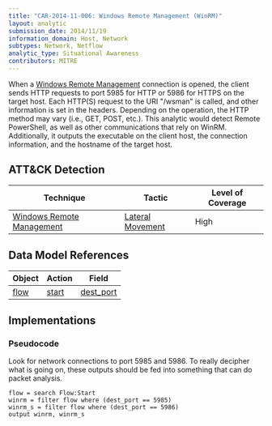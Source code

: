 ```yaml
---
title: "CAR-2014-11-006: Windows Remote Management (WinRM)"
layout: analytic
submission_date: 2014/11/19
information_domain: Host, Network
subtypes: Network, Netflow
analytic_type: Situational Awareness
contributors: MITRE
---
```


When a [Windows Remote Management](https://attack.mitre.org/techniques/T1028/) connection is opened, the client sends HTTP requests to port 5985 for HTTP or 5986 for HTTPS on the target host. Each HTTP(S) request to the URI "/wsman" is called, and other information is set in the headers. Depending on the operation, the HTTP method may vary (i.e., GET, POST, etc.). This analytic would detect Remote PowerShell, as well as other communications that rely on WinRM. Additionally, it outputs the executable on the client host, the connection information, and the hostname of the target host.

## ATT&CK Detection

|Technique |Tactic |Level of Coverage |
|---|---|---|
|[Windows Remote Management](https://attack.mitre.org/techniques/T1028/)|[Lateral Movement](https://attack.mitre.org/tactics/TA0008/)|High|

## Data Model References

|Object|Action|Field|
|---|---|---|
|[flow](/data_model/flow) | [start](/data_model/flow#start) | [dest_port](/data_model/flow#dest_port) |


## Implementations

### Pseudocode

Look for network connections to port 5985 and 5986. To really decipher what is going on, these outputs should be fed into something that can do packet analysis. 

```
flow = search Flow:Start
winrm = filter flow where (dest_port == 5985)
winrm_s = filter flow where (dest_port == 5986)
output winrm, winrm_s
```

